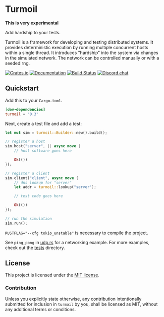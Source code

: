 # Turmoil

**This is very experimental**

Add hardship to your tests.

Turmoil is a framework for developing and testing distributed systems. It
provides deterministic execution by running multiple concurrent hosts within
a single thread. It introduces "hardship" into the system via changes in the
simulated network. The network can be controlled manually or with a seeded rng.

[![Crates.io][crates-badge]][crates-url]
[![Documentation][docs-badge]][docs-url]
[![Build Status][actions-badge]][actions-url]
[![Discord chat][discord-badge]][discord-url]

[crates-badge]: https://img.shields.io/crates/v/turmoil.svg
[crates-url]: https://crates.io/crates/turmoil
[docs-badge]: https://docs.rs/turmoil/badge.svg
[docs-url]: https://docs.rs/turmoil
[actions-badge]: https://github.com/tokio-rs/turmoil/actions/workflows/rust.yml/badge.svg?branch=main
[actions-url]: https://github.com/tokio-rs/turmoil/actions?query=workflow%3ACI+branch%3Amain
[discord-badge]: https://img.shields.io/discord/500028886025895936.svg?logo=discord&style=flat-square
[discord-url]: https://discord.com/channels/500028886025895936/628283075398467594

## Quickstart

Add this to your `Cargo.toml`.

```toml
[dev-dependencies]
turmoil = "0.3"
```

Next, create a test file and add a test:

```rust
let mut sim = turmoil::Builder::new().build();

// register a host
sim.host("server", || async move {
    // host software goes here

    Ok(())
});

// register a client
sim.client("client", async move {
    // dns lookup for "server"
    let addr = turmoil::lookup("server");

    // test code goes here

    Ok(())
});

// run the simulation
sim.run();
```

`RUSTFLAG="--cfg tokio_unstable"` is necessary to compile the project.

See `ping_pong` in [udp.rs](tests/udp.rs) for a networking example. For more
examples, check out the [tests](tests) directory.

## License

This project is licensed under the [MIT license](LICENSE).

### Contribution

Unless you explicitly state otherwise, any contribution intentionally
submitted for inclusion in `turmoil` by you, shall be licensed as MIT,
without any additional terms or conditions.
